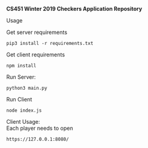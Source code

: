 **CS451 Winter 2019 Checkers Application Repository**

Usage  
  
Get server requirements  
```
pip3 install -r requirements.txt
```

Get client requirements  
```
npm install
```
  
Run Server:  
```
python3 main.py
```

Run Client 
```
node index.js
```
  
Client Usage:  
Each player needs to open  
```  
https://127.0.0.1:8080/
```

